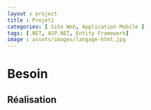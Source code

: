 ```yaml
---
layout : project
title : Projet1
categories: [ Site Web, Application Mobile ]
tags: [.NET, ASP.NET, Entity Framework]
image : assets/images/langage-html.jpg
---
```


# Besoin

## Réalisation